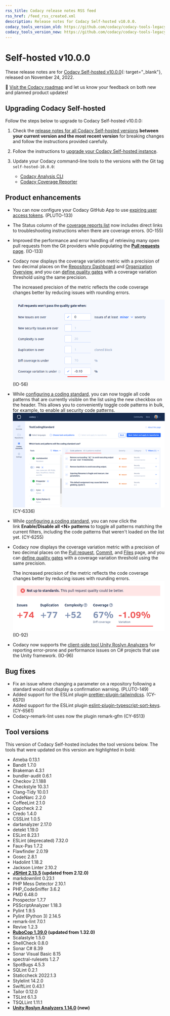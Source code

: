 ```yaml
---
rss_title: Codacy release notes RSS feed
rss_href: /feed_rss_created.xml
description: Release notes for Codacy Self-hosted v10.0.0.
codacy_tools_version_old: https://github.com/codacy/codacy-tools-legacy/releases/tag/6.3.0
codacy_tools_version_new: https://github.com/codacy/codacy-tools-legacy/releases/tag/sh-1.1.0
---
```


# Self-hosted v10.0.0

These release notes are for [Codacy Self-hosted v10.0.0](https://github.com/codacy/chart/releases/tag/10.0.0){: target="_blank"}, released on November 24, 2022.<!-- TODO Update release date -->

📢 [Visit the Codacy roadmap](https://roadmap.codacy.com) and <span class="skip-vale">let us know</span> your feedback on both new and planned product updates!

<!--TODO Check these issues manually

Jira issues without release notes

Epics:
-   https://codacy.atlassian.net/browse/IO-151
-   https://codacy.atlassian.net/browse/PLUTO-83
Bugs and Community Issues:
-   https://codacy.atlassian.net/browse/DOCS-461
Others:
-   https://codacy.atlassian.net/browse/PLUTO-128
-   https://codacy.atlassian.net/browse/IO-164
-   https://codacy.atlassian.net/browse/IO-163
-   https://codacy.atlassian.net/browse/IO-154
-   https://codacy.atlassian.net/browse/IO-148
-   https://codacy.atlassian.net/browse/PLUTO-105
-   https://codacy.atlassian.net/browse/CY-6533
-   https://codacy.atlassian.net/browse/IO-115
-   https://codacy.atlassian.net/browse/IO-107
-   https://codacy.atlassian.net/browse/IO-4

Jira issues with disabled release notes

Epics:
-   https://codacy.atlassian.net/browse/PLUTO-106
-   https://codacy.atlassian.net/browse/CY-5953
-   https://codacy.atlassian.net/browse/CY-4844
Bugs and Community Issues:
-   https://codacy.atlassian.net/browse/CY-6584
-   https://codacy.atlassian.net/browse/CY-6574
-   https://codacy.atlassian.net/browse/CY-6547
-   https://codacy.atlassian.net/browse/IO-129
-   https://codacy.atlassian.net/browse/CY-6496
-   https://codacy.atlassian.net/browse/CY-6429
-->

## Upgrading Codacy Self-hosted

Follow the steps below to upgrade to Codacy Self-hosted v10.0.0:

1.  Check the [release notes for all Codacy Self-hosted versions](../index.md#self-hosted) **between your current version and the most recent version** for breaking changes and follow the instructions provided <span class="skip-vale">carefully</span>.

1.  Follow the instructions to [upgrade your Codacy Self-hosted instance](https://docs.codacy.com/v10.0/chart/maintenance/upgrade/).

1.  Update your Codacy command-line tools to the versions with the Git tag `self-hosted-10.0.0`:

    -   [Codacy Analysis CLI](https://github.com/codacy/codacy-analysis-cli/releases/tag/self-hosted-10.0.0)
    -   [Codacy Coverage Reporter](https://github.com/codacy/codacy-coverage-reporter/releases/tag/self-hosted-10.0.0)

## Product enhancements

-   You can now configure your Codacy GitHub App to use [expiring user access tokens](https://docs.github.com/en/developers/apps/building-github-apps/refreshing-user-to-server-access-tokens). (PLUTO-133)
-   The Status column of the [coverage reports list](https://docs.codacy.com/v10.0/coverage-reporter/#validating-coverage) now includes direct links to troubleshooting instructions when there are coverage errors. (IO-155)
-   Improved the performance and error handling of retrieving many open pull requests from the Git providers while populating the [**Pull requests** page](https://docs.codacy.com/v10.0/repositories/pull-requests/). (IO-133)
-   Codacy now displays the coverage variation metric with a precision of two decimal places on the [Repository Dashboard](../../repositories/repository-dashboard.md) and [Organization Overview](../../organizations/organization-overview.md), and you can [define quality gates](../../repositories-configure/adjusting-quality-settings.md#gates) with a coverage variation threshold using the same precision.

    The increased precision of the metric reflects the code coverage changes better by reducing issues with rounding errors.

    ![Coverage threshold with two decimal places on the Quality settings page](../images/io-56.png) (IO-56)
-   While [configuring a coding standard](../../organizations/using-a-coding-standard.md), you can now toggle all code patterns that are currently visible on the list using the new checkbox on the header. This allows you to conveniently toggle code patterns in bulk, for example, to enable all security code patterns. ![Selecting all code patterns while configuring a coding standard](../images/cy-6336.png) (CY-6336)
-   While [configuring a coding standard](../../organizations/using-a-coding-standard.md), you can now click the link **Enable/Disable all &lt;N&gt; patterns** to toggle all patterns matching the current filters, including the code patterns that weren't loaded on the list yet. (CY-6255)
-   Codacy now displays the coverage variation metric with a precision of two decimal places on the [Pull request](https://docs.codacy.com/v10.0/repositories/pull-requests/), [Commit](https://docs.codacy.com/v10.0/repositories/commits/), and [Files](https://docs.codacy.com/v10.0/repositories/files/) page, and you can [define quality gates](https://docs.codacy.com/v10.0/repositories-configure/adjusting-quality-settings/#gates) with a coverage variation threshold using the same precision.

    The increased precision of the metric reflects the code coverage changes better by reducing issues with rounding errors. ![Coverage variation on the Pull request quality overview](../images/io-92.png) (IO-92)
-   Codacy now supports the [client-side tool Unity Roslyn Analyzers](https://docs.codacy.com/v10.0/related-tools/local-analysis/client-side-tools/) for reporting error-prone and performance issues on C# projects that use the Unity framework. (IO-96)

## Bug fixes

-   Fix an issue where changing a parameter on a repository following a standard would not display a confirmation warning.  (PLUTO-149)
-   Added support for the ESLint plugin [prettier-plugin-tailwindcss](https://www.npmjs.com/package/prettier-plugin-tailwindcss). (CY-6570)
-   Added support for the ESLint plugin [eslint-plugin-typescript-sort-keys](https://www.npmjs.com/package/eslint-plugin-typescript-sort-keys). (CY-6561)
-   Codacy-remark-lint uses now the plugin remark-gfm (CY-6513)

## Tool versions

This version of Codacy Self-hosted includes the tool versions below. The tools that were updated on this version are highlighted in bold:

-   Ameba 0.13.1
-   Bandit 1.7.0
-   Brakeman 4.3.1
-   bundler-audit 0.6.1
-   Checkov 2.1.188
-   Checkstyle 10.3.1
-   Clang-Tidy 10.0.1
-   CodeNarc 2.2.0
-   CoffeeLint 2.1.0
-   Cppcheck 2.2
-   Credo 1.4.0
-   CSSLint 1.0.5
-   dartanalyzer 2.17.0
-   detekt 1.19.0
-   ESLint 8.23.1
-   ESLint (deprecated) 7.32.0
-   Faux-Pas 1.7.2
-   Flawfinder 2.0.19
-   Gosec 2.8.1
-   Hadolint 1.18.2
-   Jackson Linter 2.10.2
-   **[JSHint 2.13.5](https://github.com/jshint/jshint/releases/tag/2.13.5) (updated from 2.12.0)**
-   markdownlint 0.23.1
-   PHP Mess Detector 2.10.1
-   PHP_CodeSniffer 3.6.2
-   PMD 6.48.0
-   Prospector 1.7.7
-   PSScriptAnalyzer 1.18.3
-   Pylint 1.9.5
-   Pylint (Python 3) 2.14.5
-   remark-lint 7.0.1
-   Revive 1.2.3
-   **[RuboCop 1.39.0](https://github.com/rubocop/rubocop/releases/tag/v1.39.0) (updated from 1.32.0)**
-   Scalastyle 1.5.0
-   ShellCheck 0.8.0
-   Sonar C# 8.39
-   Sonar Visual Basic 8.15
-   spectral-rulesets 1.2.7
-   SpotBugs 4.5.3
-   SQLint 0.2.1
-   Staticcheck 2022.1.3
-   Stylelint 14.2.0
-   SwiftLint 0.43.1
-   Tailor 0.12.0
-   TSLint 6.1.3
-   TSQLLint 1.11.1
-   **[Unity Roslyn Analyzers 1.14.0](https://github.com/microsoft/Microsoft.Unity.Analyzers/releases/tag/1.14.0) (new)**
